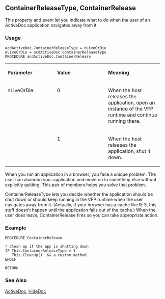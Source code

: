 ## ContainerReleaseType, ContainerRelease

This property and event let you indicate what to do when the user of an ActiveDoc application navigates away from it.

### Usage

```foxpro
acdActiveDoc.ContainerReleaseType = nLiveOrDie
nLiveOrDie = acdActiveDoc.ContainerReleaseType
PROCEDURE acdActiveDoc.ContainerRelease
```
<table>
<tr>
  <td width="32%" valign="top">
  <p><b>Parameter</b></p>
  </td>
  <td width="23%" valign="top">
  <p><b>Value</b></p>
  </td>
  <td width="45%" valign="top">
  <p><b>Meaning</b></p>
  </td>
 </tr>
<tr>
  <td width="32%" rowspan="2" valign="top">
  <p>nLiveOrDie</p>
  </td>
  <td width="23%" valign="top">
  <p>0</p>
  </td>
  <td width="45%" valign="top">
  <p>When the host releases the application, open an instance of the VFP runtime and continue running there.</p>
  </td>
 </tr>
<tr>
  <td width="33%" valign="top">
  <p>1</p>
  </td>
  <td width="67%" valign="top">
  <p>When the host releases the application, shut it down.</p>
  </td>
 </tr>
</table>

When you run an application in a browser, you face a unique problem. The user can abandon your application and move on to something else without explicitly quitting. This pair of members helps you solve that problem. 

ContainerReleaseType lets you decide whether the application should be shut down or should keep running in the VFP runtime when the user navigates away from it. (Actually, if your browser has a cache like IE 3, this stuff doesn't happen until the application falls out of the cache.) When the user does leave, ContainerRelease fires so you can take appropriate action. 

### Example

```foxpro
PROCEDURE ContainerRelease

* Clean up if the app is shutting down
IF This.ContainerReleaseType = 1
   This.CleanUp()  && a custom method
ENDIF

RETURN
```
### See Also

[ActiveDoc](s4g767.md), [HideDoc](s4g721.md)